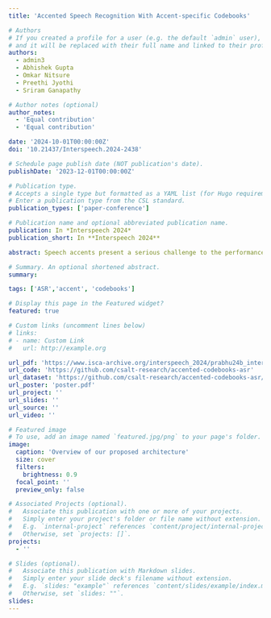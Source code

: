 ```yaml
---
title: 'Accented Speech Recognition With Accent-specific Codebooks'

# Authors
# If you created a profile for a user (e.g. the default `admin` user), write the username (folder name) here
# and it will be replaced with their full name and linked to their profile.
authors:
  - admin3
  - Abhishek Gupta
  - Omkar Nitsure
  - Preethi Jyothi
  - Sriram Ganapathy

# Author notes (optional)
author_notes:
  - 'Equal contribution'
  - 'Equal contribution'

date: '2024-10-01T00:00:00Z'
doi: '10.21437/Interspeech.2024-2438'

# Schedule page publish date (NOT publication's date).
publishDate: '2023-12-01T00:00:00Z'

# Publication type.
# Accepts a single type but formatted as a YAML list (for Hugo requirements).
# Enter a publication type from the CSL standard.
publication_types: ['paper-conference']

# Publication name and optional abbreviated publication name.
publication: In *Interspeech 2024*
publication_short: In **Interspeech 2024**

abstract: Speech accents present a serious challenge to the performance of state-of-the-art end-to-end Automatic Speech Recognition (ASR) systems. Even with self-supervised learning and pre-training of ASR models, accent invariance is seldom achieved. In this work, we propose an **accent-aware adaptation technique** for self-supervised learning that introduces a trainable set of **accent-specific codebooks** to the self-supervised architecture. These learnable codebooks enable the model to capture accent specific information during pre-training, that is further refined during ASR finetuning. On the Mozilla Common Voice dataset, our proposed approach outperforms all other accent-adaptation approaches on both seen and unseen English accents, with up to 9% relative reduction in word error rate (WER).

# Summary. An optional shortened abstract.
summary: 

tags: ['ASR','accent', 'codebooks']

# Display this page in the Featured widget?
featured: true

# Custom links (uncomment lines below)
# links:
# - name: Custom Link
#   url: http://example.org

url_pdf: 'https://www.isca-archive.org/interspeech_2024/prabhu24b_interspeech.pdf'
url_code: 'https://github.com/csalt-research/accented-codebooks-asr'
url_dataset: 'https://github.com/csalt-research/accented-codebooks-asr/tree/main/data'
url_poster: 'poster.pdf'
url_project: ''
url_slides: ''
url_source: ''
url_video: ''

# Featured image
# To use, add an image named `featured.jpg/png` to your page's folder.
image:
  caption: 'Overview of our proposed architecture'
  size: cover
  filters:
    brightness: 0.9
  focal_point: ''
  preview_only: false

# Associated Projects (optional).
#   Associate this publication with one or more of your projects.
#   Simply enter your project's folder or file name without extension.
#   E.g. `internal-project` references `content/project/internal-project/index.md`.
#   Otherwise, set `projects: []`.
projects:
  - ''

# Slides (optional).
#   Associate this publication with Markdown slides.
#   Simply enter your slide deck's filename without extension.
#   E.g. `slides: "example"` references `content/slides/example/index.md`.
#   Otherwise, set `slides: ""`.
slides:  
---
```

